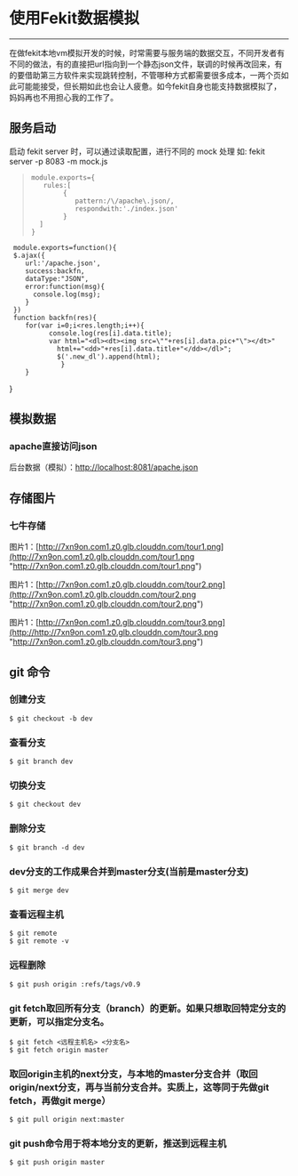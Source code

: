 # 使用Fekit数据模拟 #

----------

在做fekit本地vm模拟开发的时候，时常需要与服务端的数据交互，不同开发者有不同的做法，有的直接把url指向到一个静态json文件，联调的时候再改回来，有的要借助第三方软件来实现跳转控制，不管哪种方式都需要很多成本，一两个页如此可能能接受，但长期如此也会让人疲惫。如今fekit自身也能支持数据模拟了，妈妈再也不用担心我的工作了。
## 服务启动 ##

启动 fekit server 时，可以通过读取配置，进行不同的 mock 处理 如: fekit server -p 8083 -m mock.js
>     module.exports={
>     	 rules:[
>     		  {
>     		     pattern:/\/apache\.json/,
>     		     respondwith:'./index.json'
>     		  }
>     	]
>     }


     module.exports=function(){
     $.ajax({
        url:'/apache.json',
        success:backfn,
        dataType:"JSON",
        error:function(msg){
          console.log(msg);
        }
     })
     function backfn(res){
        for(var i=0;i<res.length;i++){
              console.log(res[i].data.title);
              var html="<dl><dt><img src=\""+res[i].data.pic+"\"></dt>"
                html+="<dd>"+res[i].data.title+"</dd></dl>";
                $('.new_dl').append(html);
                 }
        }
 }
## 模拟数据 ##
### apache直接访问json ###

后台数据（模拟）：[http://localhost:8081/apache.json](http://localhost:8081/apache.json "http://localhost:8081/apache.json")

## 存储图片 ##
### 七牛存储 ###
图片1：[http://7xn9on.com1.z0.glb.clouddn.com/tour1.png](http://7xn9on.com1.z0.glb.clouddn.com/tour1.png "http://7xn9on.com1.z0.glb.clouddn.com/tour1.png")

图片1：[http://7xn9on.com1.z0.glb.clouddn.com/tour2.png](http://7xn9on.com1.z0.glb.clouddn.com/tour2.png "http://7xn9on.com1.z0.glb.clouddn.com/tour2.png")

图片1：[http://7xn9on.com1.z0.glb.clouddn.com/tour3.png](http://http://7xn9on.com1.z0.glb.clouddn.com/tour3.png "http://7xn9on.com1.z0.glb.clouddn.com/tour3.png")
## git 命令 ##
### 创建分支 ###
    $ git checkout -b dev
### 查看分支 ###
    $ git branch dev
### 切换分支 ###
    $ git checkout dev
### 删除分支 ###
    $ git branch -d dev
### dev分支的工作成果合并到master分支(当前是master分支) ###
    $ git merge dev
### 查看远程主机 ###
    $ git remote
    $ git remote -v
### 远程删除 ###
    $ git push origin :refs/tags/v0.9
### git fetch取回所有分支（branch）的更新。如果只想取回特定分支的更新，可以指定分支名。 ###
    $ git fetch <远程主机名> <分支名>
	$ git fetch origin master
### 取回origin主机的next分支，与本地的master分支合并（取回origin/next分支，再与当前分支合并。实质上，这等同于先做git fetch，再做git merge） ###
	$ git pull origin next:master
### git push命令用于将本地分支的更新，推送到远程主机 ###
	$ git push origin master